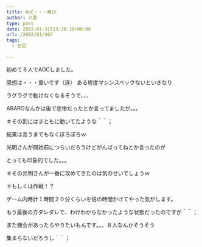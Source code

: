 ```yaml
---
title: AoC・・・再び
author: 八雲
type: post
date: 2002-01-31T13:18:10+00:00
url: /2002/01/487
tags:
  - 日記

---
```

初めて８人でAOCしました。
  
感想は・・・重いです（違） ある程度マシンスペックないといきなり
  
ラグラグで動けなくなるそうで、、、
  
ARAROなんかは後で悲惨だったとか言ってましたが。。。
  
＃その割にはまともに動いてたような＾＾；
  
結果は言うまでもなくぼろぼろｗ
  
光明さんが開始前につらいだろうけどがんばってねとか言ったのが
  
とっても印象的でした。。。
  
＃その光明さんが一番に攻めてきたのは気のせいでしょうｗ
  
＃もしくは作戦！？
  
ゲーム内時計１時間２０分くらいを倍の時間かけてやった気がします。
  
もう最後の方ダレダレで、わけわからなかったような状態だったのですが＾＾；
  
また機会があったらやりたいもんです。。。８人なんかそうそう
  
集まらないだろうし＾＾；
